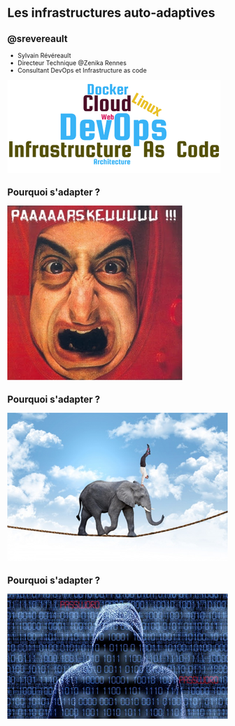# Les infrastructures auto-adaptives  

<!-- .slide: class="page-title" -->



## @srevereault

- Sylvain Révéreault
- Directeur Technique @Zenika Rennes
- Consultant DevOps et Infrastructure as code

![Tags SRE](ressources/sre-tags_v2.png)



## Pourquoi s'adapter ?

![parceque](ressources/parceque.jpg)



## Pourquoi s'adapter ?

![elephant](ressources/elephant-agile.jpg)



## Pourquoi s'adapter ?

![security](ressources/cyber-threat-defense.jpg)
